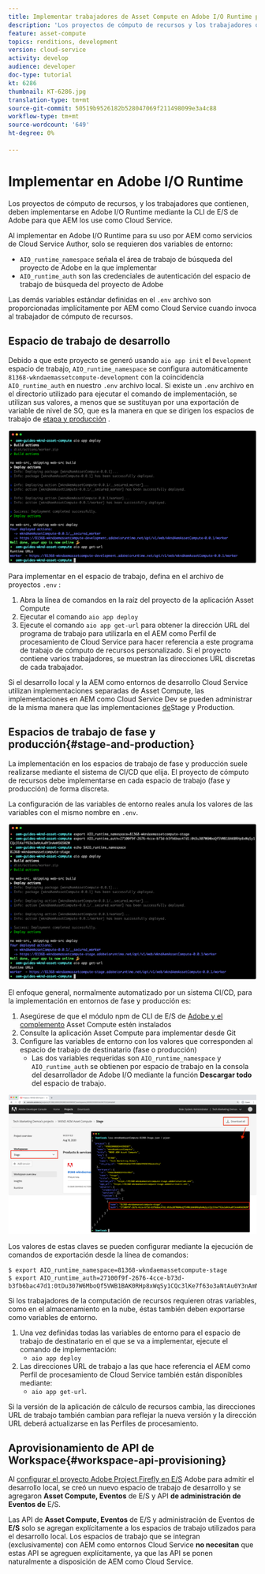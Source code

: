 ```yaml
---
title: Implementar trabajadores de Asset Compute en Adobe I/O Runtime para utilizarlos con AEM como Cloud Service
description: 'Los proyectos de cómputo de recursos y los trabajadores que contienen deben implementarse en Adobe I/O Runtime para que los AEM los utilicen como Cloud Service. '
feature: asset-compute
topics: renditions, development
version: cloud-service
activity: develop
audience: developer
doc-type: tutorial
kt: 6286
thumbnail: KT-6286.jpg
translation-type: tm+mt
source-git-commit: 50519b9526182b528047069f211498099e3a4c88
workflow-type: tm+mt
source-wordcount: '649'
ht-degree: 0%

---
```



# Implementar en Adobe I/O Runtime

Los proyectos de cómputo de recursos, y los trabajadores que contienen, deben implementarse en Adobe I/O Runtime mediante la CLI de E/S de Adobe para que AEM los use como Cloud Service.

Al implementar en Adobe I/O Runtime para su uso por AEM como servicios de Cloud Service Author, solo se requieren dos variables de entorno:

+ `AIO_runtime_namespace` señala el área de trabajo de búsqueda del proyecto de Adobe en la que implementar
+ `AIO_runtime_auth` son las credenciales de autenticación del espacio de trabajo de búsqueda del proyecto de Adobe

Las demás variables estándar definidas en el `.env` archivo son proporcionadas implícitamente por AEM como Cloud Service cuando invoca al trabajador de cómputo de recursos.

## Espacio de trabajo de desarrollo

Debido a que este proyecto se generó usando `aio app init` el `Development` espacio de trabajo, `AIO_runtime_namespace` se configura automáticamente `81368-wkndaemassetcompute-development` con la coincidencia `AIO_runtime_auth` en nuestro `.env` archivo local.  Si existe un `.env` archivo en el directorio utilizado para ejecutar el comando de implementación, se utilizan sus valores, a menos que se sustituyan por una exportación de variable de nivel de SO, que es la manera en que se dirigen los espacios de trabajo de [etapa y producción](#stage-and-production) .

![implementación de la aplicación de AIO mediante variables .env](./assets/runtime/development__aio.png)

Para implementar en el espacio de trabajo, defina en el archivo de proyectos `.env` :

1. Abra la línea de comandos en la raíz del proyecto de la aplicación Asset Compute
1. Ejecutar el comando `aio app deploy`
1. Ejecute el comando `aio app get-url` para obtener la dirección URL del programa de trabajo para utilizarla en el AEM como Perfil de procesamiento de Cloud Service para hacer referencia a este programa de trabajo de cómputo de recursos personalizado. Si el proyecto contiene varios trabajadores, se muestran las direcciones URL discretas de cada trabajador.

Si el desarrollo local y la AEM como entornos de desarrollo Cloud Service utilizan implementaciones separadas de Asset Compute, las implementaciones en AEM como Cloud Service Dev se pueden administrar de la misma manera que las implementaciones [de](#stage-and-production)Stage y Production.

## Espacios de trabajo de fase y producción{#stage-and-production}

La implementación en los espacios de trabajo de fase y producción suele realizarse mediante el sistema de CI/CD que elija. El proyecto de cómputo de recursos debe implementarse en cada espacio de trabajo (fase y producción) de forma discreta.

La configuración de las variables de entorno reales anula los valores de las variables con el mismo nombre en `.env`.

![implementación de la aplicación de aio mediante variables de exportación](./assets/runtime/stage__export-and-aio.png)

El enfoque general, normalmente automatizado por un sistema CI/CD, para la implementación en entornos de fase y producción es:

1. Asegúrese de que el módulo npm de CLI de E/S de [Adobe y el complemento](../set-up/development-environment.md#aio) Asset Compute estén instalados
1. Consulte la aplicación Asset Compute para implementar desde Git
1. Configure las variables de entorno con los valores que corresponden al espacio de trabajo de destinatario (fase o producción)
   + Las dos variables requeridas son `AIO_runtime_namespace` y `AIO_runtime_auth` se obtienen por espacio de trabajo en la consola del desarrollador de Adobe I/O mediante la función __Descargar todo__ del espacio de trabajo.

![Adobe Developer Console: Área de nombres y autenticación de AIO Runtime](./assets/runtime/stage-auth-namespace.png)

Los valores de estas claves se pueden configurar mediante la ejecución de comandos de exportación desde la línea de comandos:

```
$ export AIO_runtime_namespace=81368-wkndaemassetcompute-stage
$ export AIO_runtime_auth=27100f9f-2676-4cce-b73d-b3fb6bac47d1:0tDu307W6MboQf5VWB1BAK0RHp8xWqSy1CQc3lKe7f63o3aNtAu0Y3nAmN56502W
```

Si los trabajadores de la computación de recursos requieren otras variables, como en el almacenamiento en la nube, éstas también deben exportarse como variables de entorno.

1. Una vez definidas todas las variables de entorno para el espacio de trabajo de destinatario en el que se va a implementar, ejecute el comando de implementación:
   + `aio app deploy`
1. Las direcciones URL de trabajo a las que hace referencia el AEM como Perfil de procesamiento de Cloud Service también están disponibles mediante:
   + `aio app get-url`.

Si la versión de la aplicación de cálculo de recursos cambia, las direcciones URL de trabajo también cambian para reflejar la nueva versión y la dirección URL deberá actualizarse en las Perfiles de procesamiento.

## Aprovisionamiento de API de Workspace{#workspace-api-provisioning}

Al [configurar el proyecto Adobe Project Firefly en E/S](../set-up/firefly.md) Adobe para admitir el desarrollo local, se creó un nuevo espacio de trabajo de desarrollo y se agregaron __Asset Compute, Eventos__ de E/S y API __de administración de Eventos de__ E/S.

Las API de __Asset Compute, Eventos__ de E/S y administración de Eventos de __E/S__ solo se agregan explícitamente a los espacios de trabajo utilizados para el desarrollo local. Los espacios de trabajo que se integran (exclusivamente) con AEM como entornos Cloud Service __no necesitan__ que estas API se agreguen explícitamente, ya que las API se ponen naturalmente a disposición de AEM como Cloud Service.
